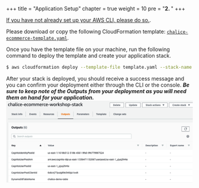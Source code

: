 +++
title = "Application Setup"
chapter = true
weight = 10
pre = "<b>2. </b>"
+++

[If you have not already set up your AWS CLI, please do so.](https://docs.aws.amazon.com/cli/latest/userguide/cli-chap-install.html).

Please download or copy the following CloudFormation template: [`chalice-ecommerce-template.yaml`](https://github.com/madhavmehta1/aws-chalice-ecommerce-workshop/blob/master/resources/templates/chalice-ecommerce.template.yaml).

Once you have the template file on your machine, run the following command to deploy the template and create your application stack.

```bash
$ aws cloudformation deploy --template-file template.yaml --stack-name chalice-ecommerce-workshop-stack --capabilities CAPABILITY_NAMED_IAM
```

After your stack is deployed, you should receive a success message and you can confirm your deployment either through the CLI or the console. ***Be sure to keep note of the Outputs from your deployment as you will need them on hand for your application.***
![Outputs](/images/cloudformation-outputs.png)

